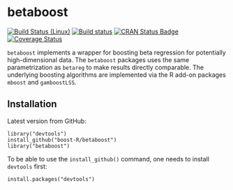 # betaboost

[![Build Status (Linux)](https://travis-ci.org/boost-R/betaboost.svg?branch=master)](https://travis-ci.org/boost-R/betaboost)
[![Build status](https://ci.appveyor.com/api/projects/status/gc0ech6kpjniqemg?svg=true)](https://ci.appveyor.com/project/boost-R/betaboost)
[![CRAN Status Badge](http://www.r-pkg.org/badges/version/betaboost)](https://CRAN.R-project.org/package=betaboost)
[![Coverage Status](https://coveralls.io/repos/github/boost-R/betaboost/badge.svg?branch=master)](https://coveralls.io/github/boost-R/betaboost?branch=master)


`betaboost` implements a wrapper for boosting beta regression for potentially 
high-dimensional data. The `betaboost` packages uses the same parametrization as `betareg`
to make results directly comparable. The underlying boosting algorithms are implemented via the 
R add-on packages `mboost` and `gamboostLSS`.

## Installation

Latest version from GitHub:
  ```
  library("devtools")
  install_github("boost-R/betaboost")
  library("betaboost")
  ```
  
To be able to use the `install_github()` command, one needs to install `devtools` first:
  ```
  install.packages("devtools")
  ```


